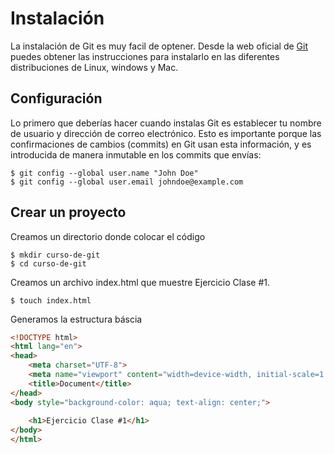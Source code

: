 # Instalación  
La instalación de Git es muy facil de optener. Desde la web oficial de [Git](https://git-scm.com/) puedes obtener las instrucciones para instalarlo en las diferentes
distribuciones de Linux, windows y Mac.

## Configuración
Lo primero que deberías hacer cuando instalas Git es establecer tu nombre de usuario y dirección de correo electrónico. Esto es importante porque las confirmaciones 
de cambios (commits) en Git usan esta información, y es introducida de manera inmutable en los commits que envías:
```
$ git config --global user.name "John Doe"
$ git config --global user.email johndoe@example.com
```

## Crear un proyecto
Creamos un directorio donde colocar el código
```
$ mkdir curso-de-git
$ cd curso-de-git
```
Creamos un archivo index.html que muestre Ejercicio Clase #1.
```
$ touch index.html
```
Generamos la estructura báscia
```html
<!DOCTYPE html>
<html lang="en">
<head>
    <meta charset="UTF-8">
    <meta name="viewport" content="width=device-width, initial-scale=1.0">
    <title>Document</title>
</head>
<body style="background-color: aqua; text-align: center;">
    
    <h1>Ejercicio Clase #1</h1>
</body>
</html>
```

